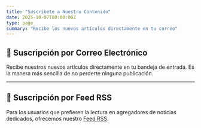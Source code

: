 ```yaml
---
title: "Suscríbete a Nuestro Contenido"
date: 2025-10-07T00:00:00Z
type: page
summary: "Recibe los nuevos artículos directamente en tu correo"
---
```


## 📧 Suscripción por Correo Electrónico

Recibe nuestros nuevos artículos directamente en tu bandeja de entrada. Es la manera más sencilla de no perderte ninguna publicación.

<script>
    (function(w,d,e,u,f,l,n){w[f]=w[f]||function(){(w[f].q=w[f].q||[])
    .push(arguments);},l=d.createElement(e),l.async=1,l.src=u,
    n=d.getElementsByTagName(e)[0],n.parentNode.insertBefore(l,n);})
    (window,document,'script','https://assets.mailerlite.com/js/universal.js','ml');
    ml('account', '1837025');
</script>

<div class="ml-embedded" data-form="FBRJZM"></div>

------------------------------------------------------------------------

## 📰 Suscripción por Feed RSS

Para los usuarios que prefieren la lectura en agregadores de noticias dedicados, ofrecemos nuestro [Feed RSS](/post/index.xml).

